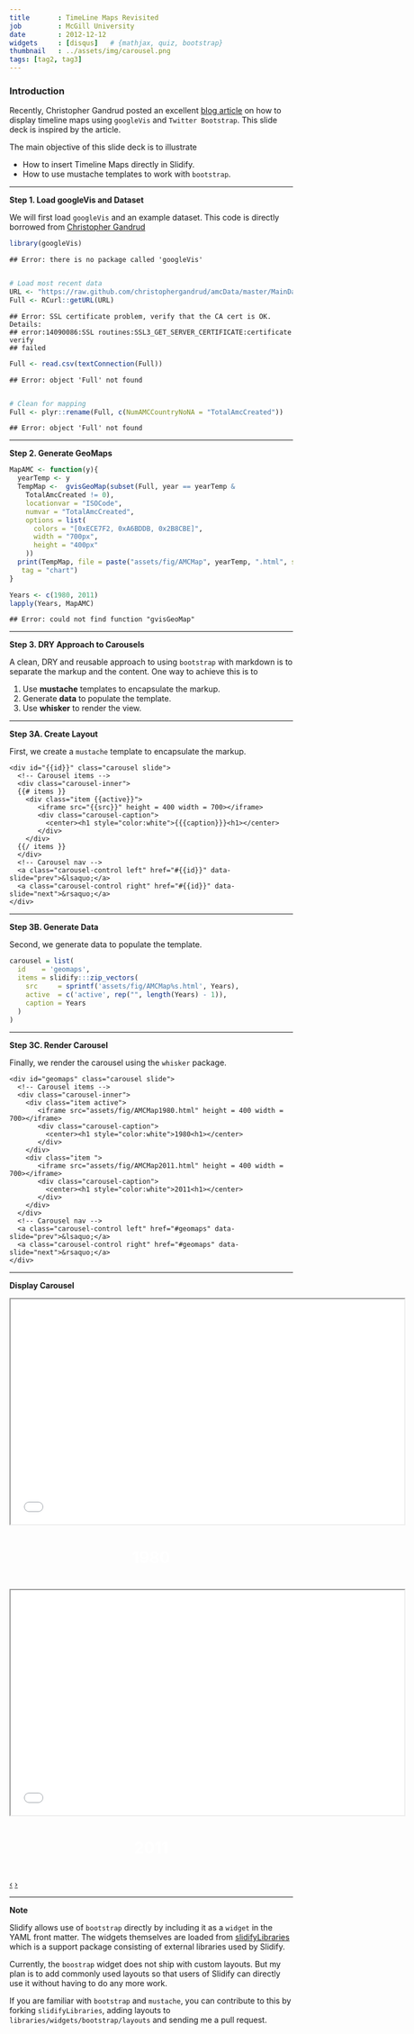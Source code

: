 ```yaml
---
title       : TimeLine Maps Revisited
job         : McGill University
date        : 2012-12-12
widgets     : [disqus]   # {mathjax, quiz, bootstrap}
thumbnail   : ../assets/img/carousel.png
tags: [tag2, tag3]
--- 
```


<script src="http://ajax.aspnetcdn.com/ajax/jQuery/jquery-1.7.min.js"></script>

### Introduction

Recently, Christopher Gandrud posted an excellent [blog article](http://christophergandrud.github.com/amc-site/maps.html) on how to display timeline maps using `googleVis` and `Twitter Bootstrap`. This slide deck is inspired by the article. 

The main objective of this slide deck is to illustrate

- How to insert Timeline Maps directly in Slidify.
- How to use mustache templates to work with `bootstrap`.


---

**Step 1. Load googleVis and Dataset**

We will first load `googleVis` and an example dataset. This code is directly borrowed from [Christopher Gandrud](https://github.com/christophergandrud/amcData/blob/master/SourceCode/Descriptive/AMCTotalMaps.R)


```r
library(googleVis)
```

```
## Error: there is no package called 'googleVis'
```

```r

# Load most recent data
URL <- "https://raw.github.com/christophergandrud/amcData/master/MainData/amcCountryYear.csv"
Full <- RCurl::getURL(URL)
```

```
## Error: SSL certificate problem, verify that the CA cert is OK. Details:
## error:14090086:SSL routines:SSL3_GET_SERVER_CERTIFICATE:certificate verify
## failed
```

```r
Full <- read.csv(textConnection(Full))
```

```
## Error: object 'Full' not found
```

```r

# Clean for mapping
Full <- plyr::rename(Full, c(NumAMCCountryNoNA = "TotalAmcCreated"))
```

```
## Error: object 'Full' not found
```


---

**Step 2. Generate GeoMaps**


```r
MapAMC <- function(y){
  yearTemp <- y  
  TempMap <-  gvisGeoMap(subset(Full, year == yearTemp &
    TotalAmcCreated != 0), 
    locationvar = "ISOCode", 
    numvar = "TotalAmcCreated",
    options = list(
      colors = "[0xECE7F2, 0xA6BDDB, 0x2B8CBE]",
      width = "700px",
      height = "400px"
    ))
  print(TempMap, file = paste("assets/fig/AMCMap", yearTemp, ".html", sep = ""), 
   tag = "chart")
}

Years <- c(1980, 2011)
lapply(Years, MapAMC)
```

```
## Error: could not find function "gvisGeoMap"
```


---

**Step 3. DRY Approach to Carousels**

A clean, DRY and reusable approach to using `bootstrap` with markdown is to separate the markup and the content. One way to achieve this is to 

1. Use **mustache** templates to encapsulate the markup.
2. Generate **data** to populate the template.
3. Use **whisker** to render the view.

---

**Step 3A. Create Layout**

First, we create a `mustache` template to encapsulate the markup.


```
<div id="{{id}}" class="carousel slide">
  <!-- Carousel items -->
  <div class="carousel-inner">
  {{# items }}
    <div class="item {{active}}">
       <iframe src="{{src}}" height = 400 width = 700></iframe>
       <div class="carousel-caption">
         <center><h1 style="color:white">{{{caption}}}<h1></center>
       </div>
    </div>
  {{/ items }}
  </div>
  <!-- Carousel nav -->
  <a class="carousel-control left" href="#{{id}}" data-slide="prev">&lsaquo;</a>
  <a class="carousel-control right" href="#{{id}}" data-slide="next">&rsaquo;</a>
</div>
```


---

**Step 3B. Generate Data**

Second, we generate data to populate the template.


```r
carousel = list(
  id    = 'geomaps',
  items = slidify:::zip_vectors(
    src     = sprintf('assets/fig/AMCMap%s.html', Years),
    active  = c('active', rep("", length(Years) - 1)),
    caption = Years
  )
)
```


---

**Step 3C. Render Carousel**

Finally, we render the carousel using the `whisker` package.


```
<div id="geomaps" class="carousel slide">
  <!-- Carousel items -->
  <div class="carousel-inner">
    <div class="item active">
       <iframe src="assets/fig/AMCMap1980.html" height = 400 width = 700></iframe>
       <div class="carousel-caption">
         <center><h1 style="color:white">1980<h1></center>
       </div>
    </div>
    <div class="item ">
       <iframe src="assets/fig/AMCMap2011.html" height = 400 width = 700></iframe>
       <div class="carousel-caption">
         <center><h1 style="color:white">2011<h1></center>
       </div>
    </div>
  </div>
  <!-- Carousel nav -->
  <a class="carousel-control left" href="#geomaps" data-slide="prev">&lsaquo;</a>
  <a class="carousel-control right" href="#geomaps" data-slide="next">&rsaquo;</a>
</div>
```


---

**Display Carousel**

<div id="geomaps" class="carousel slide">
  <!-- Carousel items -->
  <div class="carousel-inner">
    <div class="item active">
       <iframe src="assets/fig/AMCMap1980.html" height = 400 width = 700></iframe>
       <div class="carousel-caption">
         <center><h1 style="color:white">1980<h1></center>
       </div>
    </div>
    <div class="item ">
       <iframe src="assets/fig/AMCMap2011.html" height = 400 width = 700></iframe>
       <div class="carousel-caption">
         <center><h1 style="color:white">2011<h1></center>
       </div>
    </div>
  </div>
  <!-- Carousel nav -->
  <a class="carousel-control left" href="#geomaps" data-slide="prev">&lsaquo;</a>
  <a class="carousel-control right" href="#geomaps" data-slide="next">&rsaquo;</a>
</div>


---

**Note**

Slidify allows use of `bootstrap` directly by including it as a `widget` in the YAML front matter. The widgets themselves are loaded from [slidifyLibraries](http://github.com/ramnathv/slidifyLibraries) which is a support package consisting of external libraries used by Slidify.

Currently, the `boostrap` widget does not ship with custom layouts. But my plan is to add commonly used layouts so that users of Slidify can directly use it without having to do any more work. 

If you are familiar with `bootstrap` and `mustache`, you can contribute to this by forking `slidifyLibraries`, adding layouts to `libraries/widgets/bootstrap/layouts` and sending me a pull request.



